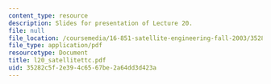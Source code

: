 ```yaml
---
content_type: resource
description: Slides for presentation of Lecture 20.
file: null
file_location: /coursemedia/16-851-satellite-engineering-fall-2003/35282c5f2e394c6567be2a64dd3d423a_l20_satellitettc.pdf
file_type: application/pdf
resourcetype: Document
title: l20_satellitettc.pdf
uid: 35282c5f-2e39-4c65-67be-2a64dd3d423a
---
```

